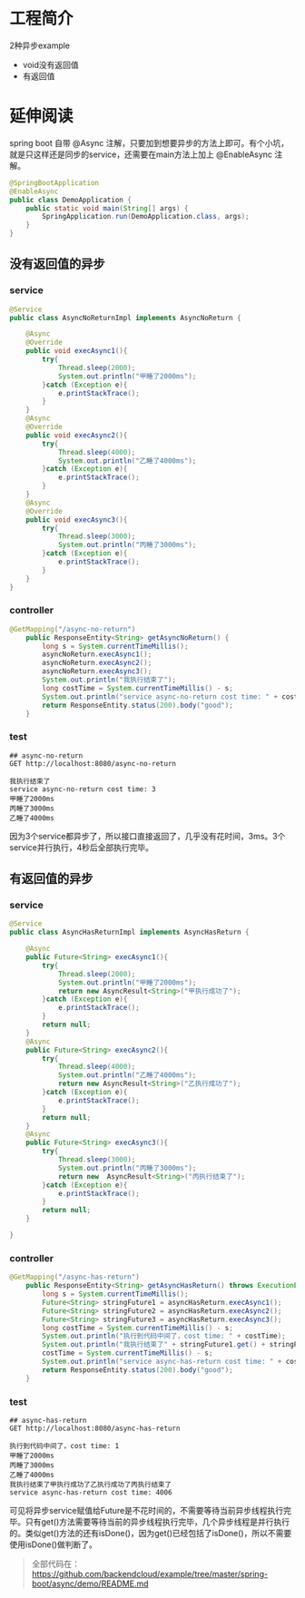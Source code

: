 # 工程简介
2种异步example
* void没有返回值
* 有返回值

# 延伸阅读

spring boot 自带 @Async 注解，只要加到想要异步的方法上即可。有个小坑，就是只这样还是同步的service，还需要在main方法上加上 @EnableAsync 注解。
```java
@SpringBootApplication
@EnableAsync
public class DemoApplication {
    public static void main(String[] args) {
        SpringApplication.run(DemoApplication.class, args);
    }
}
```
## 没有返回值的异步
### service
```java
@Service
public class AsyncNoReturnImpl implements AsyncNoReturn {

    @Async
    @Override
    public void execAsync1(){
        try{
            Thread.sleep(2000);
            System.out.println("甲睡了2000ms");
        }catch (Exception e){
            e.printStackTrace();
        }
    }
    @Async
    @Override
    public void execAsync2(){
        try{
            Thread.sleep(4000);
            System.out.println("乙睡了4000ms");
        }catch (Exception e){
            e.printStackTrace();
        }
    }
    @Async
    @Override
    public void execAsync3(){
        try{
            Thread.sleep(3000);
            System.out.println("丙睡了3000ms");
        }catch (Exception e){
            e.printStackTrace();
        }
    }
}
```
### controller
```java
@GetMapping("/async-no-return")
    public ResponseEntity<String> getAsyncNoReturn() {
        long s = System.currentTimeMillis();
        asyncNoReturn.execAsync1();
        asyncNoReturn.execAsync2();
        asyncNoReturn.execAsync3();
        System.out.println("我执行结束了");
        long costTime = System.currentTimeMillis() - s;
        System.out.println("service async-no-return cost time: " + costTime);
        return ResponseEntity.status(200).body("good");
    }
```
### test
    ## async-no-return
    GET http://localhost:8080/async-no-return
    
    我执行结束了
    service async-no-return cost time: 3
    甲睡了2000ms
    丙睡了3000ms
    乙睡了4000ms

因为3个service都异步了，所以接口直接返回了，几乎没有花时间，3ms。3个service并行执行，4秒后全部执行完毕。
## 有返回值的异步
### service
```java
@Service
public class AsyncHasReturnImpl implements AsyncHasReturn {

    @Async
    public Future<String> execAsync1(){
        try{
            Thread.sleep(2000);
            System.out.println("甲睡了2000ms");
            return new AsyncResult<String>("甲执行成功了");
        }catch (Exception e){
            e.printStackTrace();
        }
        return null;
    }
    @Async
    public Future<String> execAsync2(){
        try{
            Thread.sleep(4000);
            System.out.println("乙睡了4000ms");
            return new AsyncResult<String>("乙执行成功了");
        }catch (Exception e){
            e.printStackTrace();
        }
        return null;
    }
    @Async
    public Future<String> execAsync3(){
        try{
            Thread.sleep(3000);
            System.out.println("丙睡了3000ms");
            return new  AsyncResult<String>("丙执行结束了");
        }catch (Exception e){
            e.printStackTrace();
        }
        return null;
    }

}
```
### controller
```java
@GetMapping("/async-has-return")
    public ResponseEntity<String> getAsyncHasReturn() throws ExecutionException, InterruptedException {
        long s = System.currentTimeMillis();
        Future<String> stringFuture1 = asyncHasReturn.execAsync1();
        Future<String> stringFuture2 = asyncHasReturn.execAsync2();
        Future<String> stringFuture3 = asyncHasReturn.execAsync3();
        long costTime = System.currentTimeMillis() - s;
        System.out.println("执行到代码中间了，cost time: " + costTime);
        System.out.println("我执行结束了" + stringFuture1.get() + stringFuture2.get() + stringFuture3.get());
        costTime = System.currentTimeMillis() - s;
        System.out.println("service async-has-return cost time: " + costTime);
        return ResponseEntity.status(200).body("good");
    }
```
### test
    ## async-has-return
    GET http://localhost:8080/async-has-return
    
    执行到代码中间了，cost time: 1
    甲睡了2000ms
    丙睡了3000ms
    乙睡了4000ms
    我执行结束了甲执行成功了乙执行成功了丙执行结束了
    service async-has-return cost time: 4006

可见将异步service赋值给Future是不花时间的，不需要等待当前异步线程执行完毕。只有get()方法需要等待当前的异步线程执行完毕，几个异步线程是并行执行的。类似get()方法的还有isDone()，因为get()已经包括了isDone()，所以不需要使用isDone()做判断了。

> 全部代码在： https://github.com/backendcloud/example/tree/master/spring-boot/async/demo/README.md
